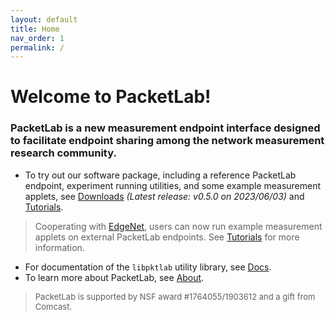 ```yaml
---
layout: default
title: Home
nav_order: 1
permalink: /
---
```


<style>
.footer {
    font-size: small;
}
</style>

# Welcome to PacketLab!

### PacketLab is a new measurement endpoint interface designed to facilitate endpoint sharing among the network measurement research community.

- To try out our software package, including a reference PacketLab endpoint, experiment running utilities, and some example measurement applets, see [Downloads](/download/) *(Latest release: v0.5.0 on 2023/06/03)* and [Tutorials](/tutorial/).

> Cooperating with [EdgeNet](https://www.edge-net.org/), users can now run example measurement applets on external PacketLab endpoints. See [Tutorials](/tutorial/) for more information.

- For documentation of the `libpktlab` utility library, see [Docs](/docs/).
- To learn more about PacketLab, see [About](/about/).

<!--
<style>
iframe {
    aspect-ratio: 16 / 9;
    height: 90%;
    width: 90%;
    border-style: hidden;
}
</style>
<p style="text-align:center"><iframe src="map.html"></iframe></p>
> PacketLab is supported by NSF award #1764055/1903612 and a gift from Comcast.
-->

> <div class="footer">PacketLab is supported by NSF award #1764055/1903612 and a gift from Comcast.</div>